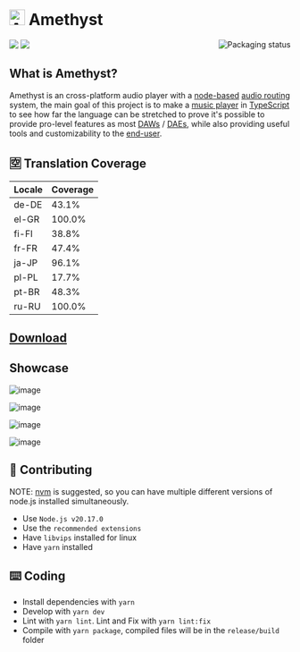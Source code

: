  # <img src="https://github.com/Geoxor/Amethyst/raw/master/assets/icon.png?raw=true" alt="Amethyst icon" height="28" width="28"> Amethyst 
 


<div>
    <a href="https://repology.org/project/amethyst-player/versions">
        <img src="https://repology.org/badge/vertical-allrepos/amethyst-player.svg" alt="Packaging status" align="right">
    </a>
    <div>
        <img src="https://img.shields.io/discord/385387666415550474?label=Discord&logo=discord&style=flat">
        <img src="https://img.shields.io/github/repo-size/geoxor/amethyst?label=Size">
    </div>
</div>

## What is Amethyst?

Amethyst is an cross-platform audio player with a [node-based](https://en.wikipedia.org/wiki/Node_graph_architecture) [audio routing](https://en.wikipedia.org/wiki/Audio_signal_flow) system, the main goal of this project is to make a [music player](https://en.wikipedia.org/wiki/Media_player_software) in [TypeScript](https://www.typescriptlang.org/) to see how far the language can be stretched to prove it's possible to provide pro-level features as most [DAWs](https://en.wikipedia.org/wiki/Digital_audio_workstation) / [DAEs](https://en.wikipedia.org/wiki/Audio_editing_software), while also providing useful tools and customizability to the [end-user](https://en.wikipedia.org/wiki/End_user).

## 🈳 Translation Coverage

<!-- START LOCALE_COVERAGE -->
| Locale | Coverage |
|--------|----------|
| de-DE | 43.1% |
| el-GR | 100.0% |
| fi-FI | 38.8% |
| fr-FR | 47.4% |
| ja-JP | 96.1% |
| pl-PL | 17.7% |
| pt-BR | 48.3% |
| ru-RU | 100.0% |
<!-- END LOCALE_COVERAGE -->

## [Download](https://amethyst.geoxor.moe/introduction)

## Showcase

![image](https://github.com/user-attachments/assets/91798ae7-96b7-4986-8c3b-ca5d5b4cec7d)

![image](https://github.com/user-attachments/assets/e56e953d-7851-4722-b721-ec30e5630054)

![image](https://github.com/user-attachments/assets/ea1dacbf-ab7e-4fda-af27-1db9e04d4e21)

![image](https://github.com/user-attachments/assets/e926efff-0917-4364-8693-7fdee220dfd3)

## 📝 Contributing

NOTE: [nvm](https://github.com/nvm-sh/nvm) is suggested, so you can have multiple different versions of node.js installed simultaneously.

- Use `Node.js v20.17.0`
- Use the `recommended extensions`
- Have `libvips` installed for linux
- Have `yarn` installed

## ⌨️ Coding

- Install dependencies with `yarn`
- Develop with `yarn dev`
- Lint with `yarn lint`. Lint and Fix with `yarn lint:fix`
- Compile with `yarn package`, compiled files will be in the `release/build` folder
